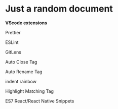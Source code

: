 # Just a random document

**VScode extensions**

Prettier

ESLint

GitLens

Auto Close Tag

Auto Rename Tag

indent rainbow

Highlight Matching Tag

ES7 React/React Native Snippets


